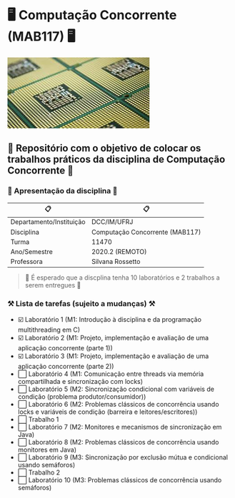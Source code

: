 # :desktop_computer: Computação Concorrente (MAB117) :desktop_computer:

![Processador com vários núcleos](/images/mcp.jpg)

## :dart: Repositório com o objetivo de colocar os trabalhos práticos da disciplina de Computação Concorrente :dart:

###  :paperclip: Apresentação da disciplina :paperclip:

:clipboard: | :clipboard:
------------ | -------------
Departamento/Instituição | DCC/IM/UFRJ
Disciplina| Computação Concorrente (MAB117)
Turma | 11470
Ano/Semestre | 2020.2 (REMOTO)
Professora | Silvana Rossetto

> :calendar: É esperado que a discplina tenha 10 laboratórios e 2 trabalhos a serem entregues :calendar:

### :hammer_and_pick: Lista de tarefas (sujeito a mudanças) :hammer_and_pick:

- :ballot_box_with_check: Laboratório 1 (M1: Introdução à disciplina e da programação multithreading em C)
- :ballot_box_with_check: Laboratório 2 (M1: Projeto, implementação e avaliação de uma aplicação concorrente (parte 1))
- :ballot_box_with_check: Laboratório 3 (M1: Projeto, implementação e avaliação de uma aplicação concorrente (parte 2))
- :white_large_square: Laboratório 4 (M1: Comunicação entre threads via memória compartilhada e sincronização com locks)
- :white_large_square: Laboratório 5 (M2: Sincronização condicional com variáveis de condição (problema produtor/consumidor))
- :white_large_square: Laboratório 6 (M2: Problemas clássicos de concorrência usando locks e variáveis de condição (barreira e leitores/escritores))
- :white_large_square: Trabalho 1
- :white_large_square: Laboratório 7 (M2: Monitores e mecanismos de sincronização em Java)
- :white_large_square: Laboratório 8 (M2: Problemas clássicos de concorrência usando monitores em Java)
- :white_large_square: Laboratório 9 (M3: Sincronização por exclusão mútua e condicional usando semáforos)
- :white_large_square: Trabalho 2 
- :white_large_square: Laboratório 10 (M3: Problemas clássicos de concorrência usando semáforos)
